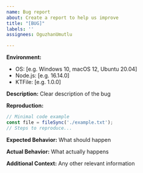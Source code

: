 ```yaml
---
name: Bug report
about: Create a report to help us improve
title: "[BUG]"
labels: ''
assignees: OguzhanUmutlu

---
```


**Environment:**

- OS: [e.g. Windows 10, macOS 12, Ubuntu 20.04]
- Node.js: [e.g. 16.14.0]
- KTFile: [e.g. 1.0.0]

**Description:**
Clear description of the bug

**Reproduction:**

```typescript
// Minimal code example
const file = fileSync('./example.txt');
// Steps to reproduce...
```

**Expected Behavior:**
What should happen

**Actual Behavior:**
What actually happens

**Additional Context:**
Any other relevant information
